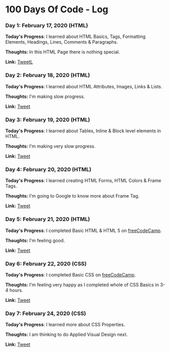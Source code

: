 # 100 Days Of Code - Log

### Day 1: February 17, 2020 (HTML)

**Today's Progress**: I learned about HTML Basics, Tags, Formatting Elements, Headings, Lines, Comments & Paragraphs.

**Thoughts:** In this HTML Page there is nothing special.

**Link:** [TweetL](https://twitter.com/jatinn_r/status/1229363360736694274)

### Day 2: February 18, 2020 (HTML)

**Today's Progress**: I learned about HTML Attributes, Images, Links & Lists.

**Thoughts:** I'm making slow progress.

**Link:** [Tweet](https://twitter.com/jatinn_r/status/1229768088360570880)

### Day 3: February 19, 2020 (HTML)

**Today's Progress**: I learned about Tables, Inline & Block level elements in HTML.

**Thoughts:** I'm making very slow progress.

**Link:** [Tweet](https://twitter.com/jatinn_r/status/1230171262930104321)

### Day 4: February 20, 2020 (HTML)

**Today's Progress**: I learned creating HTML Forms, HTML Colors & Frame Tags.

**Thoughts:** I'm going to Google to know more about Frame Tag.

**Link:** [Tweet](https://twitter.com/jatinn_r/status/1230444534338904068)

### Day 5: February 21, 2020 (HTML)

**Today's Progress**: I completed Basic HTML & HTML 5 on [freeCodeCamp](https://www.freecodecamp.org/).

**Thoughts:** I'm feeling good.

**Link:** [Tweet](https://www.freecodecamp.org/jatinrao)

### Day 6: February 22, 2020 (CSS)

**Today's Progress**: I completed Basic CSS on [freeCodeCamp](https://www.freecodecamp.org/).

**Thoughts:** I'm feeling very happy as I completed whole of CSS Basics in 3-4 hours.

**Link:** [Tweet](https://twitter.com/jatinn_r/status/1231023275691696128)

### Day 7: February 24, 2020 (CSS)

**Today's Progress**: I learned more about CSS Properties.

**Thoughts:** I am thinking to do Applied Visual Design next.

**Link:** [Tweet](https://twitter.com/jatinn_r/status/1231479495716212736)
